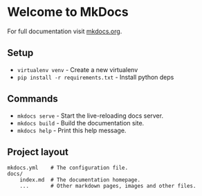 # Welcome to MkDocs

For full documentation visit [mkdocs.org](https://mkdocs.org).

## Setup

* `virtualenv venv` - Create a new virtualenv
* `pip install -r requirements.txt` - Install python deps

## Commands

* `mkdocs serve` - Start the live-reloading docs server.
* `mkdocs build` - Build the documentation site.
* `mkdocs help` - Print this help message.

## Project layout

    mkdocs.yml    # The configuration file.
    docs/
        index.md  # The documentation homepage.
        ...       # Other markdown pages, images and other files.
